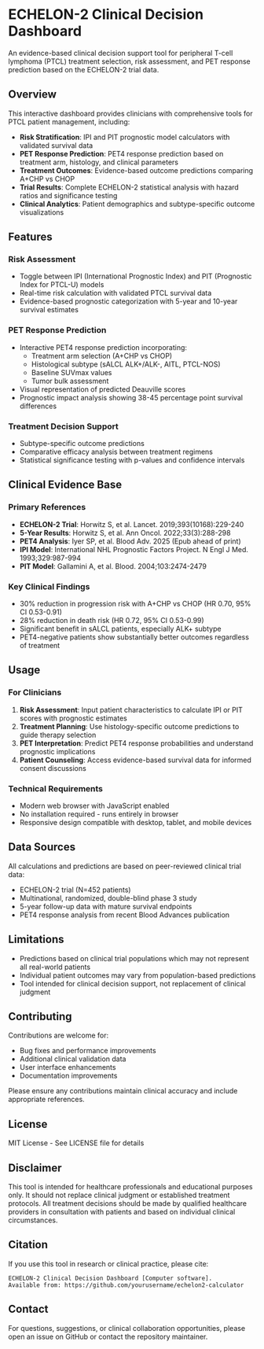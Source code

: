 # ECHELON-2 Clinical Decision Dashboard

An evidence-based clinical decision support tool for peripheral T-cell lymphoma (PTCL) treatment selection, risk assessment, and PET response prediction based on the ECHELON-2 trial data.

## Overview

This interactive dashboard provides clinicians with comprehensive tools for PTCL patient management, including:

- **Risk Stratification**: IPI and PIT prognostic model calculators with validated survival data
- **PET Response Prediction**: PET4 response prediction based on treatment arm, histology, and clinical parameters
- **Treatment Outcomes**: Evidence-based outcome predictions comparing A+CHP vs CHOP
- **Trial Results**: Complete ECHELON-2 statistical analysis with hazard ratios and significance testing
- **Clinical Analytics**: Patient demographics and subtype-specific outcome visualizations

## Features

### Risk Assessment
- Toggle between IPI (International Prognostic Index) and PIT (Prognostic Index for PTCL-U) models
- Real-time risk calculation with validated PTCL survival data
- Evidence-based prognostic categorization with 5-year and 10-year survival estimates

### PET Response Prediction
- Interactive PET4 response prediction incorporating:
  - Treatment arm selection (A+CHP vs CHOP)
  - Histological subtype (sALCL ALK+/ALK-, AITL, PTCL-NOS)
  - Baseline SUVmax values
  - Tumor bulk assessment
- Visual representation of predicted Deauville scores
- Prognostic impact analysis showing 38-45 percentage point survival differences

### Treatment Decision Support
- Subtype-specific outcome predictions
- Comparative efficacy analysis between treatment regimens
- Statistical significance testing with p-values and confidence intervals

## Clinical Evidence Base

### Primary References
- **ECHELON-2 Trial**: Horwitz S, et al. Lancet. 2019;393(10168):229-240
- **5-Year Results**: Horwitz S, et al. Ann Oncol. 2022;33(3):288-298
- **PET4 Analysis**: Iyer SP, et al. Blood Adv. 2025 (Epub ahead of print)
- **IPI Model**: International NHL Prognostic Factors Project. N Engl J Med. 1993;329:987-994
- **PIT Model**: Gallamini A, et al. Blood. 2004;103:2474-2479

### Key Clinical Findings
- 30% reduction in progression risk with A+CHP vs CHOP (HR 0.70, 95% CI 0.53-0.91)
- 28% reduction in death risk (HR 0.72, 95% CI 0.53-0.99)
- Significant benefit in sALCL patients, especially ALK+ subtype
- PET4-negative patients show substantially better outcomes regardless of treatment

## Usage

### For Clinicians
1. **Risk Assessment**: Input patient characteristics to calculate IPI or PIT scores with prognostic estimates
2. **Treatment Planning**: Use histology-specific outcome predictions to guide therapy selection
3. **PET Interpretation**: Predict PET4 response probabilities and understand prognostic implications
4. **Patient Counseling**: Access evidence-based survival data for informed consent discussions

### Technical Requirements
- Modern web browser with JavaScript enabled
- No installation required - runs entirely in browser
- Responsive design compatible with desktop, tablet, and mobile devices

## Data Sources

All calculations and predictions are based on peer-reviewed clinical trial data:
- ECHELON-2 trial (N=452 patients)
- Multinational, randomized, double-blind phase 3 study
- 5-year follow-up data with mature survival endpoints
- PET4 response analysis from recent Blood Advances publication

## Limitations

- Predictions based on clinical trial populations which may not represent all real-world patients
- Individual patient outcomes may vary from population-based predictions
- Tool intended for clinical decision support, not replacement of clinical judgment

## Contributing

Contributions are welcome for:
- Bug fixes and performance improvements
- Additional clinical validation data
- User interface enhancements
- Documentation improvements

Please ensure any contributions maintain clinical accuracy and include appropriate references.

## License

MIT License - See LICENSE file for details

## Disclaimer

This tool is intended for healthcare professionals and educational purposes only. It should not replace clinical judgment or established treatment protocols. All treatment decisions should be made by qualified healthcare providers in consultation with patients and based on individual clinical circumstances.

## Citation

If you use this tool in research or clinical practice, please cite:
```
ECHELON-2 Clinical Decision Dashboard [Computer software]. 
Available from: https://github.com/yourusername/echelon2-calculator
```

## Contact

For questions, suggestions, or clinical collaboration opportunities, please open an issue on GitHub or contact the repository maintainer.
